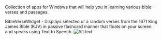 Collection of apps for Windows that will help you in learning various bible verses and passages.

BibleVerseWidget - Displays selected or a random verses from the 1671 King James Bible (KJV) in passive flashcard manner that floats on your screen and speaks using Text to Speech.
![Alt text](BibleVerse/bibleversewidget.png "Bible Verse Widget main screen")
